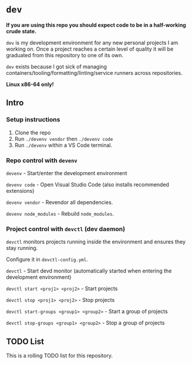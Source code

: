 # `dev`

**If you are using this repo you should expect code to be in a half-working crude state.**

`dev` is my development environment for any new personal projects I am working on.
Once a project reaches a certain level of quality it will be graduated from this repository to one of its own.

`dev` exists because I got sick of managing containers/tooling/formatting/linting/service runners across repositories.

**Linux x86-64 only!**

## Intro

### Setup instructions

1. Clone the repo
2. Run `./devenv vendor` then `./devenv code`
3. Run `./devenv` within a VS Code terminal.

### Repo control with `devenv`

`devenv` - Start/enter the development environment

`devenv code` - Open Visual Studio Code (also installs recommended extensions)

`devenv vendor` - Revendor all dependencies.

`devenv node_modules` - Rebuild `node_modules`.

### Project control with `devctl` (dev daemon)

`devctl` monitors projects running inside the environment and ensures they stay running.

Configure it in `devctl-config.yml`.

`devctl` - Start devd monitor (automatically started when entering the development environment)

`devctl start <proj1> <proj2>` - Start projects

`devctl stop <proj1> <proj2>` - Stop projects

`devctl start-groups <group1> <group2>` - Start a group of projects

`devctl stop-groups <group1> <group2>` - Stop a group of projects

## TODO List

This is a rolling TODO list for this repository.

